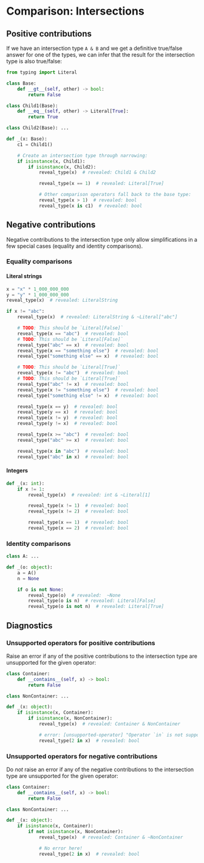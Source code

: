 # Comparison: Intersections

## Positive contributions

If we have an intersection type `A & B` and we get a definitive true/false answer for one of the
types, we can infer that the result for the intersection type is also true/false:

```py
from typing import Literal

class Base:
    def __gt__(self, other) -> bool:
        return False

class Child1(Base):
    def __eq__(self, other) -> Literal[True]:
        return True

class Child2(Base): ...

def _(x: Base):
    c1 = Child1()

    # Create an intersection type through narrowing:
    if isinstance(x, Child1):
        if isinstance(x, Child2):
            reveal_type(x)  # revealed: Child1 & Child2

            reveal_type(x == 1)  # revealed: Literal[True]

            # Other comparison operators fall back to the base type:
            reveal_type(x > 1)  # revealed: bool
            reveal_type(x is c1)  # revealed: bool
```

## Negative contributions

Negative contributions to the intersection type only allow simplifications in a few special cases
(equality and identity comparisons).

### Equality comparisons

#### Literal strings

```py
x = "x" * 1_000_000_000
y = "y" * 1_000_000_000
reveal_type(x)  # revealed: LiteralString

if x != "abc":
    reveal_type(x)  # revealed: LiteralString & ~Literal["abc"]

    # TODO: This should be `Literal[False]`
    reveal_type(x == "abc")  # revealed: bool
    # TODO: This should be `Literal[False]`
    reveal_type("abc" == x)  # revealed: bool
    reveal_type(x == "something else")  # revealed: bool
    reveal_type("something else" == x)  # revealed: bool

    # TODO: This should be `Literal[True]`
    reveal_type(x != "abc")  # revealed: bool
    # TODO: This should be `Literal[True]`
    reveal_type("abc" != x)  # revealed: bool
    reveal_type(x != "something else")  # revealed: bool
    reveal_type("something else" != x)  # revealed: bool

    reveal_type(x == y)  # revealed: bool
    reveal_type(y == x)  # revealed: bool
    reveal_type(x != y)  # revealed: bool
    reveal_type(y != x)  # revealed: bool

    reveal_type(x >= "abc")  # revealed: bool
    reveal_type("abc" >= x)  # revealed: bool

    reveal_type(x in "abc")  # revealed: bool
    reveal_type("abc" in x)  # revealed: bool
```

#### Integers

```py
def _(x: int):
    if x != 1:
        reveal_type(x)  # revealed: int & ~Literal[1]

        reveal_type(x != 1)  # revealed: bool
        reveal_type(x != 2)  # revealed: bool

        reveal_type(x == 1)  # revealed: bool
        reveal_type(x == 2)  # revealed: bool
```

### Identity comparisons

```py
class A: ...

def _(o: object):
    a = A()
    n = None

    if o is not None:
        reveal_type(o)  # revealed:  ~None
        reveal_type(o is n)  # revealed: Literal[False]
        reveal_type(o is not n)  # revealed: Literal[True]
```

## Diagnostics

### Unsupported operators for positive contributions

Raise an error if any of the positive contributions to the intersection type are unsupported for the
given operator:

```py
class Container:
    def __contains__(self, x) -> bool:
        return False

class NonContainer: ...

def _(x: object):
    if isinstance(x, Container):
        if isinstance(x, NonContainer):
            reveal_type(x)  # revealed: Container & NonContainer

            # error: [unsupported-operator] "Operator `in` is not supported for types `int` and `NonContainer`"
            reveal_type(2 in x)  # revealed: bool
```

### Unsupported operators for negative contributions

Do *not* raise an error if any of the negative contributions to the intersection type are
unsupported for the given operator:

```py
class Container:
    def __contains__(self, x) -> bool:
        return False

class NonContainer: ...

def _(x: object):
    if isinstance(x, Container):
        if not isinstance(x, NonContainer):
            reveal_type(x)  # revealed: Container & ~NonContainer

            # No error here!
            reveal_type(2 in x)  # revealed: bool
```
